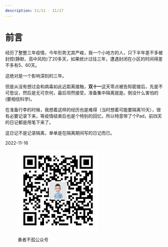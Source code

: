 ```yaml
---
description: 11/11 - 11/17
---
```


# 前言

经历了整整三年疫情，今年形势尤其严峻，我一个小地方的人，只下半年差不多被封控(静默、高中风险)了20多天，如果统计过往三年，遭遇封闭在小区的时间得差不多有5、60天。

这绝对是一个影响深刻的三年。

但是从没有想过会和病毒如此近距离接触，**双十一**这天零点被告知密接后，先是不可思议，然后是无可奈何，最后坦然接受，准备集中隔离就是。倒没什么害怕的(要相信科学)。

在准备行李的时候，我想着这样的经历也是难得（当时想着可能要隔离10天），很有必要记录下来，等疫情结束后也是个特别的回忆，所以特意带了个Pad，前四天的日记都是用笔下来了。

这日记不是记录隔离，单单是在隔离期间写的日记而已。

2022-11-16

<figure><img src=".gitbook/assets/qrcode_for_gh_a2118ebbde48_258.jpg" alt=""><figcaption><p>勇者不孤公众号</p></figcaption></figure>
